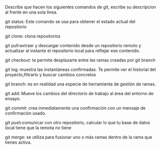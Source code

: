  Describe que hacen los siguientes comandos de git, escribe su descripcion al frente en una sola linea.

git status: Este comando se usa para obtener el estado actual del repositorio

git clone: clona repositorios

git pull:extraer y descargar contenido desde un repositorio remoto y actualizar al instante el repositorio local para reflejar ese contenido.

git checkout: te permite desplazarte entre las ramas creadas por git branch

git log:  muestra las instantáneas confirmadas. Te permite ver el historial del proyecto,filtrarlo y buscar cambios concretos

git branch: es en realidad una especie de herramienta de gestión de ramas. 

git add: Mueve los cambios del directorio de trabajo al área del entorno de ensayo.

git commit: crea inmediatamente una confirmación con un mensaje de confirmación usado.

git push:comunicar con otro repositorio, calcular lo que tu base de datos local tiene que la remota no tiene

git merge: se utiliza para fusionar uno o más ramas dentro de la rama que tienes activa.
